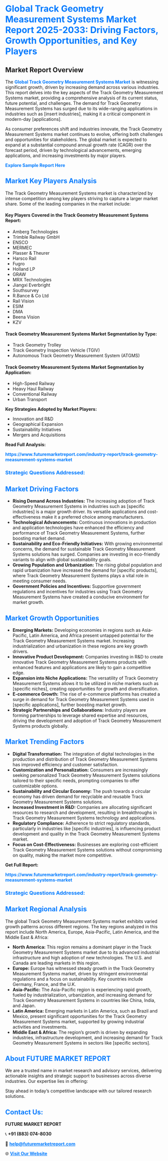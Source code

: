 <h1 style="color: #007BFF;">Global Track Geometry Measurement Systems Market Report 2025-2033: Driving Factors, Growth Opportunities, and Key Players</h1>

<section id="overview">
<h2>Market Report Overview</h2>
<p>The <a href="https://www.futuremarketreport.com/industry-report/track-geometry-measurement-systems-market" style="color: #007BFF; text-decoration: none;"><strong>Global Track Geometry Measurement Systems Market</strong></a> is witnessing significant growth, driven by increasing demand across various industries. This report delves into the key aspects of the Track Geometry Measurement Systems market, providing a comprehensive analysis of its current status, future potential, and challenges. The demand for Track Geometry Measurement Systems has surged due to its wide-ranging applications in industries such as [insert industries], making it a critical component in modern-day [applications].</p>
<p>As consumer preferences shift and industries innovate, the Track Geometry Measurement Systems market continues to evolve, offering both challenges and opportunities for stakeholders. The global market is expected to expand at a substantial compound annual growth rate (CAGR) over the forecast period, driven by technological advancements, emerging applications, and increasing investments by major players.</p>
</section>

<section id="overview">
<p><a href="https://www.futuremarketreport.com/request-sample/reportId=106232" style="color: #007BFF; text-decoration: none;"><strong>Explore Sample Report Here</strong></a></p>
</section>

<section id="key-players">
<h2 style="color: #007BFF;">Market Key Players Analysis</h2>
<p>The Track Geometry Measurement Systems market is characterized by intense competition among key players striving to capture a larger market share. Some of the leading companies in the market include:</p>
<h4>Key Players Covered in the Track Geometry Measurement Systems Report:</h4>
<ul><li>Amberg Technologies</li><li>Trimble Railway GmbH</li><li>ENSCO</li><li>MERMEC</li><li>Plasser &amp; Theurer</li><li>Harsco Rail</li><li>Fugro</li><li>Holland LP</li><li>GRAW</li><li>MRX Technologies</li><li>Jiangxi Everbright</li><li>Southsurvey</li><li>R.Bance &amp; Co Ltd</li><li>Rail Vision</li><li>ESIM</li><li>DMA</li><li>Beena Vision</li><li>KZV</li></ul>
<h4>Track Geometry Measurement Systems Market Segmentation by Type:</h4>
<ul><li>Track Geometry Trolley</li><li>Track Geometry Inspection Vehicle (TGIV)</li><li>Autonomous Track Geometry Measurement System (ATGMS)</li></ul>

<h4>Track Geometry Measurement Systems Market Segmentation by Application:</h4>
<ul><li>High-Speed Railway</li><li>Heavy Haul Railway</li><li>Conventional Railway</li><li>Urban Transport</li></ul>
<p><strong>Key Strategies Adopted by Market Players:</strong></p>
<ul>
<li>Innovation and R&D</li>
<li>Geographical Expansion</li>
<li>Sustainability Initiatives</li>
<li>Mergers and Acquisitions</li>
</ul>
</section>

<section>
<p><strong>Read Full Analysis: </strong></p><a href="https://www.futuremarketreport.com/industry-report/track-geometry-measurement-systems-market" style="color: #007BFF; text-decoration: none;"><strong>https://www.futuremarketreport.com/industry-report/track-geometry-measurement-systems-market</strong></a>
<h3 style="color: #007BFF;">Strategic Questions Addressed:</h3>
</section>

<section id="driving-factors">
<h2 style="color: #007BFF;">Market Driving Factors</h2>
<ul>
<li><strong>Rising Demand Across Industries:</strong> The increasing adoption of Track Geometry Measurement Systems in industries such as [specific industries] is a major growth driver. Its versatile applications and cost-effectiveness make it a preferred choice among manufacturers.</li>
<li><strong>Technological Advancements:</strong> Continuous innovations in production and application technologies have enhanced the efficiency and performance of Track Geometry Measurement Systems, further boosting market demand.</li>
<li><strong>Sustainability and Eco-Friendly Initiatives:</strong> With growing environmental concerns, the demand for sustainable Track Geometry Measurement Systems solutions has surged. Companies are investing in eco-friendly variants to align with global sustainability goals.</li>
<li><strong>Growing Population and Urbanization:</strong> The rising global population and rapid urbanization have increased the demand for [specific products], where Track Geometry Measurement Systems plays a vital role in meeting consumer needs.</li>
<li><strong>Government Policies and Incentives:</strong> Supportive government regulations and incentives for industries using Track Geometry Measurement Systems have created a conducive environment for market growth.</li>
</ul>
</section>

<section id="growth-opportunities">
<h2 style="color: #007BFF;">Market Growth Opportunities</h2>
<ul>
<li><strong>Emerging Markets:</strong> Developing economies in regions such as Asia-Pacific, Latin America, and Africa present untapped potential for the Track Geometry Measurement Systems market. Increasing industrialization and urbanization in these regions are key growth drivers.</li>
<li><strong>Innovative Product Development:</strong> Companies investing in R&D to create innovative Track Geometry Measurement Systems products with enhanced features and applications are likely to gain a competitive edge.</li>
<li><strong>Expansion into Niche Applications:</strong> The versatility of Track Geometry Measurement Systems allows it to be utilized in niche markets such as [specific niches], creating opportunities for growth and diversification.</li>
<li><strong>E-commerce Growth:</strong> The rise of e-commerce platforms has created a surge in demand for Track Geometry Measurement Systems used in [specific applications], further boosting market growth.</li>
<li><strong>Strategic Partnerships and Collaborations:</strong> Industry players are forming partnerships to leverage shared expertise and resources, driving the development and adoption of Track Geometry Measurement Systems products globally.</li>
</ul>
</section>

<section id="trending-factors">
<h2 style="color: #007BFF;">Market Trending Factors</h2>
<ul>
<li><strong>Digital Transformation:</strong> The integration of digital technologies in the production and distribution of Track Geometry Measurement Systems has improved efficiency and customer satisfaction.</li>
<li><strong>Customization and Personalization:</strong> Consumers are increasingly seeking personalized Track Geometry Measurement Systems solutions tailored to their specific needs, prompting companies to offer customizable options.</li>
<li><strong>Sustainability and Circular Economy:</strong> The push towards a circular economy has driven demand for recyclable and reusable Track Geometry Measurement Systems solutions.</li>
<li><strong>Increased Investment in R&D:</strong> Companies are allocating significant resources to research and development, resulting in breakthroughs in Track Geometry Measurement Systems technology and applications.</li>
<li><strong>Regulatory Compliance:</strong> Adherence to strict regulatory standards, particularly in industries like [specific industries], is influencing product development and quality in the Track Geometry Measurement Systems market.</li>
<li><strong>Focus on Cost-Effectiveness:</strong> Businesses are exploring cost-efficient Track Geometry Measurement Systems solutions without compromising on quality, making the market more competitive.</li>
</ul>
</section>

<section>
<p><strong>Get Full Report: </strong></p><a href="https://www.futuremarketreport.com/industry-report/track-geometry-measurement-systems-market" style="color: #007BFF; text-decoration: none;"><strong>https://www.futuremarketreport.com/industry-report/track-geometry-measurement-systems-market</strong></a>
<h3 style="color: #007BFF;">Strategic Questions Addressed:</h3>
</section>


<section id="regional-analysis">
<h2 style="color: #007BFF;">Market Regional Analysis</h2>
<p>The global Track Geometry Measurement Systems market exhibits varied growth patterns across different regions. The key regions analyzed in this report include North America, Europe, Asia-Pacific, Latin America, and the Middle East & Africa:</p>
<ul>
<li><strong>North America:</strong> This region remains a dominant player in the Track Geometry Measurement Systems market due to its advanced industrial infrastructure and high adoption of new technologies. The U.S. and Canada are leading markets in this region.</li>
<li><strong>Europe:</strong> Europe has witnessed steady growth in the Track Geometry Measurement Systems market, driven by stringent environmental regulations and a focus on sustainability. Key countries include Germany, France, and the U.K.</li>
<li><strong>Asia-Pacific:</strong> The Asia-Pacific region is experiencing rapid growth, fueled by industrialization, urbanization, and increasing demand for Track Geometry Measurement Systems in countries like China, India, and Japan.</li>
<li><strong>Latin America:</strong> Emerging markets in Latin America, such as Brazil and Mexico, present significant opportunities for the Track Geometry Measurement Systems market, supported by growing industrial activities and investments.</li>
<li><strong>Middle East & Africa:</strong> The region’s growth is driven by expanding industries, infrastructure development, and increasing demand for Track Geometry Measurement Systems in sectors like [specific sectors].</li>
</ul>
</section>

<footer>
<h2 style="color: #007BFF;">About FUTURE MARKET REPORT</h2>
<p>We are a trusted name in market research and advisory services, delivering actionable insights and strategic support to businesses across diverse industries. Our expertise lies in offering:</p>

<p>Stay ahead in today’s competitive landscape with our tailored research solutions.</p>

<h2 style="color: #007BFF;">Contact Us:</h2>
<p><strong>FUTURE MARKET REPORT</strong></p>
<p>📞 <strong>+91 (883) 074-8030</strong></p>
<p>📧 <strong><a href="mailto:help@futuremarketreport.com" style="color: #007BFF;">help@futuremarketreport.com</a></strong></p>
<p>🌐 <strong><a href="https://www.futuremarketreport.com/" style="color: #007BFF;">Visit Our Website</a></strong></p>
</footer>